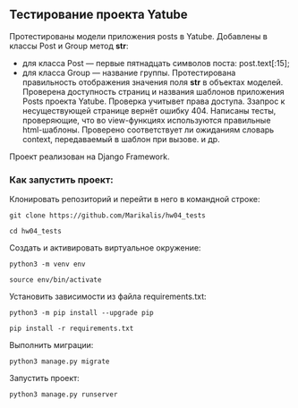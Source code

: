 ## Тестирование проекта Yatube
Протестированы модели приложения posts в Yatube.
Добавлены в классы Post и Group метод __str__:
 - для класса Post — первые пятнадцать символов поста: post.text[:15];
 - для класса Group — название группы.
Протестирована правильность отображения значения поля __str__ в объектах моделей.
Проверена доступность страниц и названия шаблонов приложения Posts проекта Yatube. Проверка учитывет права доступа.
Ззапрос к несуществующей странице вернёт ошибку 404.
Написаны тесты, проверяющие, что во view-функциях используются правильные html-шаблоны.
Проверено соответствует ли ожиданиям словарь context, передаваемый в шаблон при вызове.
и др.

Проект реализован на Django Framework.

### Как запустить проект:

Клонировать репозиторий и перейти в него в командной строке:

```
git clone https://github.com/Marikalis/hw04_tests
```

```
cd hw04_tests
```

Cоздать и активировать виртуальное окружение:

```
python3 -m venv env
```

```
source env/bin/activate
```

Установить зависимости из файла requirements.txt:

```
python3 -m pip install --upgrade pip
```

```
pip install -r requirements.txt
```

Выполнить миграции:

```
python3 manage.py migrate
```

Запустить проект:

```
python3 manage.py runserver
```
